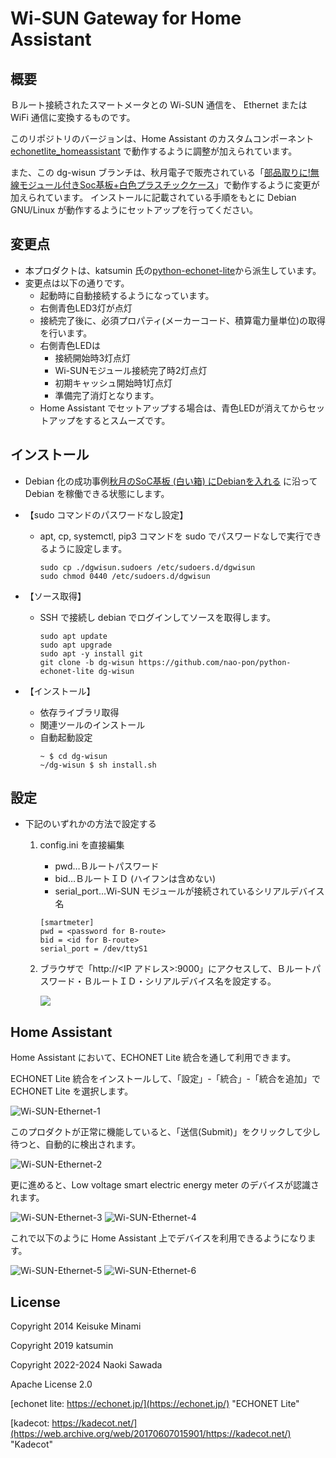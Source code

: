 # Wi-SUN Gateway for Home Assistant

## 概要

Ｂルート接続されたスマートメータとの Wi-SUN 通信を、 Ethernet または WiFi 通信に変換するものです。

このリポジトリのバージョンは、Home Assistant のカスタムコンポーネント [echonetlite_homeassistant](https://github.com/scottyphillips/echonetlite_homeassistant) で動作するように調整が加えられています。

また、この dg-wisun ブランチは、秋月電子で販売されている「[部品取りに!無線モジュール付きSoc基板+白色プラスチックケース](https://akizukidenshi.com/catalog/g/g117437/)」で動作するように変更が加えられています。
インストールに記載されている手順をもとに Debian GNU/Linux が動作するようにセットアップを行ってください。

## 変更点

- 本プロダクトは、katsumin 氏の[python-echonet-lite](https://github.com/katsumin/python-echonet-lite)から派生しています。
- 変更点は以下の通りです。
    - 起動時に自動接続するようになっています。
    - 右側青色LED3灯が点灯
    - 接続完了後に、必須プロパティ(メーカーコード、積算電力量単位)の取得を行います。
    - 右側青色LEDは
        - 接続開始時3灯点灯
        - Wi-SUNモジュール接続完了時2灯点灯
        - 初期キャッシュ開始時1灯点灯
        - 準備完了消灯となります。
    - Home Assistant でセットアップする場合は、青色LEDが消えてからセットアップをするとスムーズです。

## インストール

- Debian 化の成功事例[秋月のSoC基板 (白い箱) にDebianを入れる](https://qiita.com/chibiegg/items/4b1b70a5ba09c4a52a12) に沿って Debian を稼働できる状態にします。

- 【sudo コマンドのパスワードなし設定】
    - apt, cp, systemctl, pip3 コマンドを sudo でパスワードなしで実行できるように設定します。
        ```
        sudo cp ./dgwisun.sudoers /etc/sudoers.d/dgwisun
        sudo chmod 0440 /etc/sudoers.d/dgwisun
        ```

- 【ソース取得】
    - SSH で接続し debian でログインしてソースを取得します。
        ```
        sudo apt update
        sudo apt upgrade
        sudo apt -y install git
        git clone -b dg-wisun https://github.com/nao-pon/python-echonet-lite dg-wisun
        ```
- 【インストール】
    - 依存ライブラリ取得
    - 関連ツールのインストール
    - 自動起動設定
        ```
        ~ $ cd dg-wisun
        ~/dg-wisun $ sh install.sh
        ```

## 設定

-   下記のいずれかの方法で設定する
    1. config.ini を直接編集
        - pwd…Ｂルートパスワード
        - bid…ＢルートＩＤ (ハイフンは含めない)
        - serial_port…Wi-SUN モジュールが接続されているシリアルデバイス名


        ```
        [smartmeter]
        pwd = <password for B-route>
        bid = <id for B-route>
        serial_port = /dev/ttyS1
        ```
    1. ブラウザで「http://<IP アドレス>:9000」にアクセスして、Ｂルートパスワード・ＢルートＩＤ・シリアルデバイス名を設定する。

        ![](web-config.png)

## Home Assistant

Home Assistant において、ECHONET Lite 統合を通して利用できます。

ECHONET Lite 統合をインストールして、「設定」-「統合」-「統合を追加」で ECHONET Lite を選択します。

![Wi-SUN-Ethernet-1](https://user-images.githubusercontent.com/1412630/199409452-7129f9a6-0f84-4de0-a04e-d3354e1d1796.png)

このプロダクトが正常に機能していると、「送信(Submit)」をクリックして少し待つと、自動的に検出されます。

![Wi-SUN-Ethernet-2](https://user-images.githubusercontent.com/1412630/199409820-524072a1-f7b7-4c7c-a843-b7d35936ec91.png)

更に進めると、Low voltage smart electric energy meter のデバイスが認識されます。

![Wi-SUN-Ethernet-3](https://user-images.githubusercontent.com/1412630/199410408-d381ee93-144a-40fa-ab95-6e4f9ddb8684.png)
![Wi-SUN-Ethernet-4](https://user-images.githubusercontent.com/1412630/199410487-aeed3935-ab6d-43cc-b712-09f0a1659dcc.png)

これで以下のように Home Assistant 上でデバイスを利用できるようになります。

![Wi-SUN-Ethernet-5](https://user-images.githubusercontent.com/1412630/199410657-d089d043-df94-43f4-9732-7bd3680988e7.png)
![Wi-SUN-Ethernet-6](https://user-images.githubusercontent.com/1412630/199410673-fd0b4c96-1f78-4d92-bed3-e56f1ae5ba9e.png)

## License

Copyright 2014 Keisuke Minami

Copyright 2019 katsumin

Copyright 2022-2024 Naoki Sawada

Apache License 2.0

[echonet lite: https://echonet.jp/](https://echonet.jp/) "ECHONET Lite"

[kadecot: https://kadecot.net/](https://web.archive.org/web/20170607015901/https://kadecot.net/) "Kadecot"


